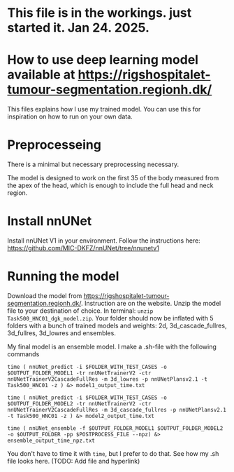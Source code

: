 # This file is in the workings. just started it. Jan 24. 2025.

# How to use deep learning model available at https://rigshospitalet-tumour-segmentation.regionh.dk/

This files explains how I use my trained model. You can use this for inspiration on how to run on your own data.

# Preprocesseing
There is a minimal but necessary preprocessing necessary.

The model is designed to work on the first 35 of the body measured from the apex of the head, which is enough to include the full head and neck region.

# Install nnUNet
Install nnUNet V1 in your environment. Follow the instructions here: https://github.com/MIC-DKFZ/nnUNet/tree/nnunetv1

# Running the model 
Download the model from https://rigshospitalet-tumour-segmentation.regionh.dk/. Instruction are on the website.
Unzip the model file to your destination of choice. 
In terminal: `unzip Task500_HNC01_dgk_model.zip`.
Your folder should now be inflated with 5 folders with a bunch of trained models and weights: 2d, 3d_cascade_fullres, 3d_fullres, 3d_lowres and ensembles.

My final model is an ensemble model. I make a .sh-file with the following commands 

`time ( nnUNet_predict -i $FOLDER_WITH_TEST_CASES -o $OUTPUT_FOLDER_MODEL1 -tr nnUNetTrainerV2 -ctr nnUNetTrainerV2CascadeFullRes -m 3d_lowres -p nnUNetPlansv2.1 -t Task500_HNC01 -z ) &> model1_output_time.txt` 

`time ( nnUNet_predict -i $FOLDER_WITH_TEST_CASES -o $OUTPUT_FOLDER_MODEL2 -tr nnUNetTrainerV2 -ctr nnUNetTrainerV2CascadeFullRes -m 3d_cascade_fullres -p nnUNetPlansv2.1 -t Task500_HNC01 -z ) &> model2_output_time.txt`

`time ( nnUNet_ensemble -f $OUTPUT_FOLDER_MODEL1 $OUTPUT_FOLDER_MODEL2 -o $OUTPUT_FOLDER -pp $POSTPROCESS_FILE --npz) &> ensemble_output_time_npz.txt`

You don't have to time it with `time`, but I prefer to do that. 
See how my .sh file looks here. (TODO: Add file and hyperlink)



